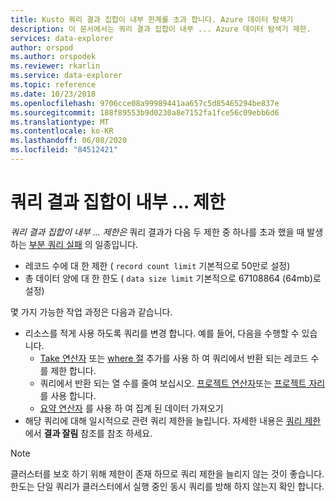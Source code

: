```yaml
---
title: Kusto 쿼리 결과 집합이 내부 한계를 초과 합니다. Azure 데이터 탐색기
description: 이 문서에서는 쿼리 결과 집합이 내부 ... Azure 데이터 탐색기 제한.
services: data-explorer
author: orspod
ms.author: orspodek
ms.reviewer: rkarlin
ms.service: data-explorer
ms.topic: reference
ms.date: 10/23/2018
ms.openlocfilehash: 9706cce08a99989441aa657c5d85465294be837e
ms.sourcegitcommit: 188f89553b9d0230a8e7152fa1fce56c09ebb6d6
ms.translationtype: MT
ms.contentlocale: ko-KR
ms.lasthandoff: 06/08/2020
ms.locfileid: "84512421"
---
```

# <a name="query-result-set-has-exceeded-the-internal--limit"></a>쿼리 결과 집합이 내부 ... 제한

*쿼리 결과 집합이 내부 ... 제한은* 쿼리 결과가 다음 두 제한 중 하나를 초과 했을 때 발생 하는 [부분 쿼리 실패](partialqueryfailures.md) 의 일종입니다.
* 레코드 수에 대 한 제한 ( `record count limit` 기본적으로 50만로 설정)
* 총 데이터 양에 대 한 한도 ( `data size limit` 기본적으로 67108864 (64mb)로 설정)

몇 가지 가능한 작업 과정은 다음과 같습니다.

* 리소스를 적게 사용 하도록 쿼리를 변경 합니다. 
  예를 들어, 다음을 수행할 수 있습니다.
  * [Take 연산자](../query/takeoperator.md) 또는 [where 절](../query/whereoperator.md) 추가를 사용 하 여 쿼리에서 반환 되는 레코드 수를 제한 합니다.
  * 쿼리에서 반환 되는 열 수를 줄여 보십시오. [프로젝트 연산자](../query/projectoperator.md)또는 [프로젝트 자리](../query/projectawayoperator.md)를 사용 합니다.
  * [요약 연산자](../query/summarizeoperator.md) 를 사용 하 여 집계 된 데이터 가져오기
* 해당 쿼리에 대해 일시적으로 관련 쿼리 제한을 늘립니다. 자세한 내용은 [쿼리 제한](querylimits.md)에서 **결과 잘림** 참조를 참조 하세요.

 > [!NOTE] 
 > 클러스터를 보호 하기 위해 제한이 존재 하므로 쿼리 제한을 늘리지 않는 것이 좋습니다. 한도는 단일 쿼리가 클러스터에서 실행 중인 동시 쿼리를 방해 하지 않는지 확인 합니다.
  
